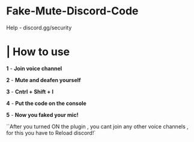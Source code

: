# Fake-Mute-Discord-Code

Help - discord.gg/security

# | How to use

**1** - **Join voice channel**

**2** - **Mute and deafen yourself**

**3** -  **Cntrl + Shift + I**

**4** -  **Put the code on the console**

**5** - **Now you faked your mic!**


``After you turned ON the plugin , you cant join any other voice channels , for this you have to Reload discord!`
